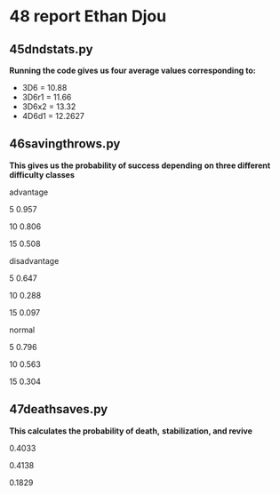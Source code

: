 # 48 report Ethan Djou

## 45dndstats.py
**Running the code gives us four average values corresponding to:**
* 3D6 = 10.88
* 3D6r1 = 11.66
* 3D6x2 = 13.32
* 4D6d1 = 12.2627

## 46savingthrows.py
**This gives us the probability of success depending**
**on three different difficulty classes**

advantage

5       0.957

10      0.806 

15      0.508

disadvantage

5       0.647

10      0.288

15      0.097

normal

5       0.796

10      0.563

15      0.304

## 47deathsaves.py
**This calculates the probability of death,**
**stabilization, and revive**

0.4033

0.4138

0.1829


